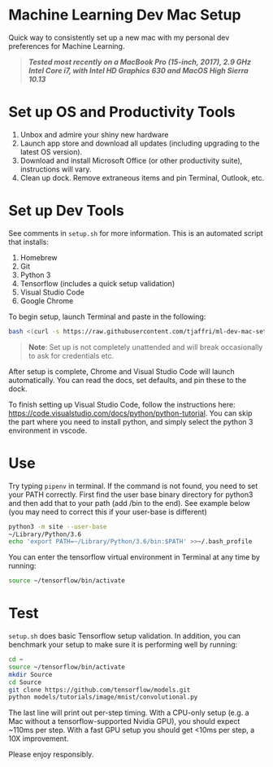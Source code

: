 # Machine Learning Dev Mac Setup
Quick way to consistently set up a new mac with my personal dev preferences for Machine Learning.

> **_Tested most recently on a MacBook Pro (15-inch, 2017), 2.9 GHz Intel Core i7, with Intel HD Graphics 630 and MacOS High Sierra 10.13_**

# Set up OS and Productivity Tools
1. Unbox and admire your shiny new hardware
2. Launch app store and download all updates (including upgrading to the latest OS version). 
3. Download and install Microsoft Office (or other productivity suite), instructions will vary.
4. Clean up dock. Remove extraneous items and pin Terminal, Outlook, etc.

# Set up Dev Tools
See comments in ``setup.sh`` for more information. This is an automated script that installs:

1. Homebrew
2. Git
3. Python 3
4. Tensorflow (includes a quick setup validation)
5. Visual Studio Code
6. Google Chrome

To begin setup, launch Terminal and paste in the following:

```bash
bash <(curl -s https://raw.githubusercontent.com/tjaffri/ml-dev-mac-setup/master/setup.sh)
```

> **Note**: Set up is not completely unattended and will break occasionally to ask for credentials etc.

After setup is complete, Chrome and Visual Studio Code will launch automatically. You can read the docs, set defaults, and pin these to the dock.

To finish setting up Visual Studio Code, follow the instructions here: https://code.visualstudio.com/docs/python/python-tutorial. You can skip the part where you need to install python, and simply select the python 3 environment in vscode.

# Use
Try typing ``pipenv`` in terminal. If the command is not found, you need to set your PATH correctly. First find the user base binary directory for python3 and then add that to your path (add /bin to the end). See example below (you may need to correct this if your user-base is different)

```bash
python3 -m site --user-base
~/Library/Python/3.6
echo 'export PATH=~/Library/Python/3.6/bin:$PATH' >>~/.bash_profile
```

You can enter the tensorflow virtual environment in Terminal at any time by running:

```bash
source ~/tensorflow/bin/activate
```

# Test
``setup.sh`` does basic Tensorflow setup validation. In addition, you can benchmark your setup to make sure it is performing well by running:

```bash
cd ~
source ~/tensorflow/bin/activate
mkdir Source
cd Source
git clone https://github.com/tensorflow/models.git
python models/tutorials/image/mnist/convolutional.py
```

The last line will print out per-step timing. With a CPU-only setup (e.g. a Mac without a tensorflow-supported Nvidia GPU), you should expect ~110ms per step. With a fast GPU setup you should get <10ms per step, a 10X improvement.

Please enjoy responsibly.
